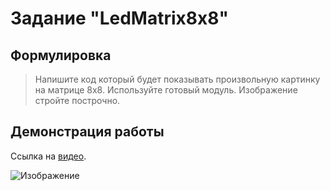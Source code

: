 #  Задание "LedMatrix8x8"

## Формулировка

> Напишите код который будет показывать произвольную картинку на матрице 8x8. Используйте готовый модуль. Изображение стройте построчно.

## Демонстрация работы

Ссылка на [видео](...).

![Изображение](...)